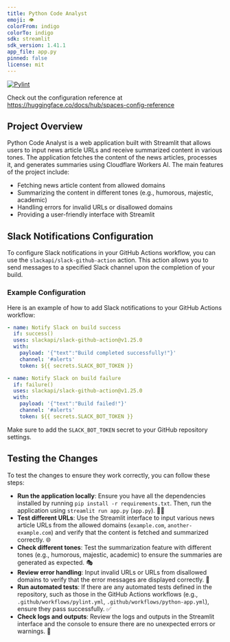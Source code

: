```yaml
---
title: Python Code Analyst
emoji: 👁
colorFrom: indigo
colorTo: indigo
sdk: streamlit
sdk_version: 1.41.1
app_file: app.py
pinned: false
license: mit
---
```


[![Pylint](https://github.com/canstralian/python-code-analyst/actions/workflows/pylint.yml/badge.svg)](https://github.com/canstralian/python-code-analyst/actions/workflows/pylint.yml)

Check out the configuration reference at https://huggingface.co/docs/hub/spaces-config-reference

## Project Overview

Python Code Analyst is a web application built with Streamlit that allows users to input news article URLs and receive summarized content in various tones. The application fetches the content of the news articles, processes it, and generates summaries using Cloudflare Workers AI. The main features of the project include:

* Fetching news article content from allowed domains
* Summarizing the content in different tones (e.g., humorous, majestic, academic)
* Handling errors for invalid URLs or disallowed domains
* Providing a user-friendly interface with Streamlit

## Slack Notifications Configuration

To configure Slack notifications in your GitHub Actions workflow, you can use the `slackapi/slack-github-action` action. This action allows you to send messages to a specified Slack channel upon the completion of your build.

### Example Configuration

Here is an example of how to add Slack notifications to your GitHub Actions workflow:

```yaml
- name: Notify Slack on build success
  if: success()
  uses: slackapi/slack-github-action@v1.25.0
  with:
    payload: '{"text":"Build completed successfully!"}'
    channel: '#alerts'
    token: ${{ secrets.SLACK_BOT_TOKEN }}

- name: Notify Slack on build failure
  if: failure()
  uses: slackapi/slack-github-action@v1.25.0
  with:
    payload: '{"text":"Build failed!"}'
    channel: '#alerts'
    token: ${{ secrets.SLACK_BOT_TOKEN }}
```

Make sure to add the `SLACK_BOT_TOKEN` secret to your GitHub repository settings.

## Testing the Changes

To test the changes to ensure they work correctly, you can follow these steps:

* **Run the application locally**: Ensure you have all the dependencies installed by running `pip install -r requirements.txt`. Then, run the application using `streamlit run app.py` (`app.py`). 🏃‍♂️
* **Test different URLs**: Use the Streamlit interface to input various news article URLs from the allowed domains (`example.com`, `another-example.com`) and verify that the content is fetched and summarized correctly. 🌐
* **Check different tones**: Test the summarization feature with different tones (e.g., humorous, majestic, academic) to ensure the summaries are generated as expected. 🎭
* **Review error handling**: Input invalid URLs or URLs from disallowed domains to verify that the error messages are displayed correctly. 🚫
* **Run automated tests**: If there are any automated tests defined in the repository, such as those in the GitHub Actions workflows (e.g., `.github/workflows/pylint.yml`, `.github/workflows/python-app.yml`), ensure they pass successfully. ✅
* **Check logs and outputs**: Review the logs and outputs in the Streamlit interface and the console to ensure there are no unexpected errors or warnings. 📜
